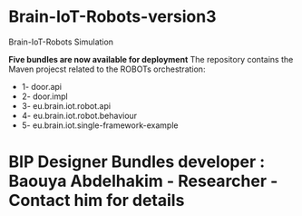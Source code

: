 # Brain-IoT-Robots-version3
Brain-IoT-Robots Simulation

**Five bundles are now available for deployment**
The repository contains the Maven projecst related to the ROBOTs orchestration:

* 1- door.api
* 2- door.impl
* 3- eu.brain.iot.robot.api
* 4- eu.brain.iot.robot.behaviour
* 5- eu.brain.iot.single-framework-example


# BIP Designer Bundles developer : Baouya Abdelhakim - Researcher - Contact him for details

